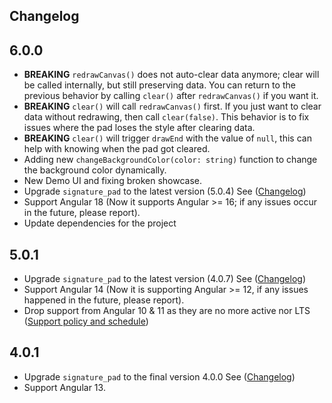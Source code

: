 ## Changelog

## 6.0.0

- **BREAKING** `redrawCanvas()` does not auto-clear data anymore; clear will be called internally, but still preserving data. You can return to the previous behavior by calling `clear()` after `redrawCanvas()` if you want it.
- **BREAKING** `clear()` will call `redrawCanvas()` first. If you just want to clear data without redrawing, then call `clear(false)`. This behavior is to fix issues where the pad loses the style after clearing data.
- **BREAKING** `clear()` will trigger `drawEnd` with the value of `null`, this can help with knowing when the pad got cleared.
- Adding new `changeBackgroundColor(color: string)` function to change the background color dynamically.
- New Demo UI and fixing broken showcase.
- Upgrade `signature_pad` to the latest version (5.0.4) See ([Changelog](https://github.com/szimek/signature_pad/blob/master/CHANGELOG.md#504-2024-10-17))
- Support Angular 18 (Now it supports Angular >= 16; if any issues occur in the future, please report).
- Update dependencies for the project

## 5.0.1

- Upgrade `signature_pad` to the latest version (4.0.7) See ([Changelog](https://github.com/szimek/signature_pad/blob/master/CHANGELOG.md#407-2022-07-21))
- Support Angular 14 (Now it is supporting Angular >= 12, if any issues happened in the future, please report).
- Drop support from Angular 10 & 11 as they are no more active nor LTS ([Support policy and schedule](https://angular.io/guide/releases#support-policy-and-schedule))

## 4.0.1

- Upgrade `signature_pad` to the final version 4.0.0 See ([Changelog](https://github.com/szimek/signature_pad/blob/master/CHANGELOG.md#400))
- Support Angular 13.
